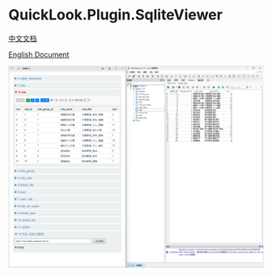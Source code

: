 # QuickLook.Plugin.SqliteViewer
[中文文档](README_CN.md)

[English Document](README_EN.md)

![example](img/example.png)